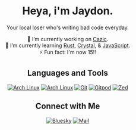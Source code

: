 <div align="center">

# Heya, i'm Jaydon.

Your local loser who's writing bad code everyday.

<p>🔭 I’m currently working on <a href="https://github.com/XDRwastaken/Cazic">Cazic</a>.<br>
🌱 I’m currently learning <a href="https://www.rust-lang.org/">Rust</a>, <a href="https://crystal-lang.org/">Crystal</a>, & <a href="https://en.wikipedia.org/wiki/JavaScript">JavaScript</a>.<br>
⚡ Fun fact: I'm now 15!!</p>

## Languages and Tools

[![Arch Linux](https://img.shields.io/badge/anthropic-191919?style=for-the-badge&logo=anthropic&logoColor=white)](https://www.anthropic.com)
[![Arch Linux](https://img.shields.io/badge/arch%20linux-1793D1?style=for-the-badge&logo=archlinux&logoColor=white)](https://archlinux.org)
[![Git](https://img.shields.io/badge/git-F05032?style=for-the-badge&logo=git&logoColor=white)](https://git-scm.com)
[![Gitpod](https://img.shields.io/badge/gitpod-FFAE33?style=for-the-badge&logo=gitpod&logoColor=white)](https://gitpod.io)
[![Zed](https://img.shields.io/badge/zed-084CCF?style=for-the-badge&logo=zedindustries&logoColor=white)](https://zed.dev)

## Connect with Me

[![Bluesky](https://img.shields.io/badge/bluesky-0285FF?style=for-the-badge&logo=bluesky&logoColor=white)](https://bsky.app/profile/xdrwastaken.bsky.social)
[![Mail](https://img.shields.io/badge/proton%20mail-6D4AFF?style=for-the-badge&logo=proton%20mail&logoColor=white)](mailto:xxdr@duck.com)
